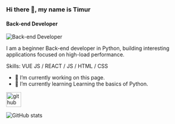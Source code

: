### Hi there 👋, my name is Timur
#### Back-end Developer
![Back-end Developer](https://i.pinimg.com/originals/7a/c7/1e/7ac71e72373b0fb270b3a6d72e44eea3.gif)

I am a beginner Back-end developer in Python, building interesting applications focused on high-load performance.

Skills: VUE JS / REACT / JS / HTML / CSS

- 🔭 I’m currently working on this page. 
- 🌱 I’m currently learning Learning the basics of Python. 


[<img src='https://cdn.jsdelivr.net/npm/simple-icons@3.0.1/icons/github.svg' alt='github' height='40'>](https://github.com/atlantika234)  

![GitHub stats](https://github-readme-stats.vercel.app/api?username=atlantika234&show_icons=true)  

